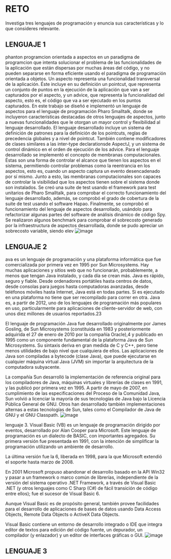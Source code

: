 # RETO
Investiga tres lenguajes de programación y enuncia sus características y lo que consideres relevante.

## LENGUAJE 1
phanton programcion orientada a aspectos en un paradigma de programcion que intenta solucionar el problema de las funcionalidades de la aplicación que están dispersas por muchas áreas del código, y no pueden separarse en forma eficiente usando el paradigma de programación orientada a objetos. Un aspecto representa una funcionalidad transversal de la aplicación. Éste incluye en su definición un pointcut, que representa un conjunto de puntos en la ejecución de la aplicación que van a ser capturados por el aspecto, y un advice, que representa la funcionalidad del aspecto, esto es, el código que va a ser ejecutado en los puntos capturados. En este trabajo se diseñó e implementó un lenguaje de aspectos para el lenguaje de programación Pharo Smalltalk, donde se incluyeron características destacadas de otros lenguajes de aspectos, junto a nuevas funcionalidades que le otorgan un mayor control y flexibilidad al lenguaje desarrollado. El lenguaje desarrollado incluye un sistema de definición de patrones para la definición de los pointcuts, reglas de precedencia globales y a nivel de pointcut. También contiene modificadores de clases similares a las inter-type declarationsde AspectJ, y un sistema de control dinámico en el orden de ejecución de los advice. Para el lenguaje desarrollado se implementó el concepto de membranas computacionales. Éstas son una forma de controlar el alcance que tienen los aspectos en el sistema, permitiendo controlar problemas como la reentrancia en los aspectos, esto es, cuando un aspecto captura un evento desencadenado por sí mismo. Junto a esto, las membranas computacionales son capaces de controlar la visibilidad que los aspectos tienen sobre el sistema donde son instalados. Se creó una suite de test usando el framework para test unitarios de Pharo Smalltalk, para comprobar el correcto funcionamiento del lenguaje desarrollado, además, se comprobó el grado de cobertura de la suite de test usando el software Hapao. Finalmente, se comprobó el funcionamiento del lenguaje de aspectos desarrollado, usándolo para refactorizar algunas partes del software de análisis dinámico de código Spy. Se realizaron algunos benchmark para comprobar el sobrecosto generado por la infraestructura de aspectos desarrollada, donde se pudo apreciar un sobrecosto variable, siendo elev
![image](https://user-images.githubusercontent.com/101481354/158039078-1ff7c369-ad4a-4c87-b9c2-bcf07eaccc35.png)



## LENGUAJE 2
ava es un lenguaje de programación y una plataforma informática que fue comercializada por primera vez en 1995 por Sun Microsystems. Hay muchas aplicaciones y sitios web que no funcionarán, probablemente, a menos que tengan Java instalado, y cada día se crean más. Java es rápido, seguro y fiable. Desde ordenadores portátiles hasta centros de datos, desde consolas para juegos hasta computadoras avanzadas, desde teléfonos móviles hasta Internet, Java está en todas partes. Si es ejecutado en una plataforma no tiene que ser recompilado para correr en otra. Java es, a partir de 2012, uno de los lenguajes de programación más populares en uso, particularmente para aplicaciones de cliente-servidor de web, con unos diez millones de usuarios reportados.2​3​

El lenguaje de programación Java fue desarrollado originalmente por James Gosling, de Sun Microsystems (constituida en 1983 y posteriormente adquirida el 27 de enero de 2010 por la compañía Oracle),4​ y publicado en 1995 como un componente fundamental de la plataforma Java de Sun Microsystems. Su sintaxis deriva en gran medida de C y C++, pero tiene menos utilidades de bajo nivel que cualquiera de ellos. Las aplicaciones de Java son compiladas a bytecode (clase Java), que puede ejecutarse en cualquier máquina virtual Java (JVM) sin importar la arquitectura de la computadora subyacente.

La compañía Sun desarrolló la implementación de referencia original para los compiladores de Java, máquinas virtuales y librerías de clases en 1991, y las publicó por primera vez en 1995. A partir de mayo de 2007, en cumplimiento de las especificaciones del Proceso de la Comunidad Java, Sun volvió a licenciar la mayoría de sus tecnologías de Java bajo la Licencia Pública General de GNU. Otros han desarrollado también implementaciones alternas a estas tecnologías de Sun, tales como el Compilador de Java de GNU y el GNU Classpath.
![image](https://user-images.githubusercontent.com/101481354/158039208-5151844c-326e-4a90-9e0f-fc0901ec06f4.png)

lenguaje 3. 
Visual Basic (VB) es un lenguaje de programación dirigido por eventos, desarrollado por Alan Cooper para Microsoft. Este lenguaje de programación es un dialecto de BASIC, con importantes agregados. Su primera versión fue presentada en 1991, con la intención de simplificar la programación utilizando un ambiente de desarrollo.

La última versión fue la 6, liberada en 1998, para la que Microsoft extendió el soporte hasta marzo de 2008.

En 2001 Microsoft propuso abandonar el desarrollo basado en la API Win32 y pasar a un framework o marco común de librerías, independiente de la versión del sistema operativo .NET Framework, a través de Visual Basic .NET (y otros lenguajes como C Sharp (C#) de fácil transición de código entre ellos); fue el sucesor de Visual Basic 6.

Aunque Visual Basic es de propósito general, también provee facilidades para el desarrollo de aplicaciones de bases de datos usando Data Access Objects, Remote Data Objects o ActiveX Data Objects.

Visual Basic contiene un entorno de desarrollo integrado o IDE que integra editor de textos para edición del código fuente, un depurador, un compilador (y enlazador) y un editor de interfaces gráficas o GUI.
![image](https://user-images.githubusercontent.com/101481354/158039235-6158e0e1-81f2-4280-bba7-8419528a42b0.png)




## LENGUAJE 3
